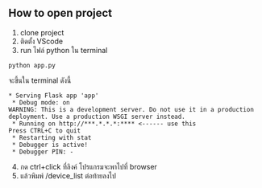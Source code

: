 
## How to open project

1. clone project
2. ติดตั้ง VScode
3. run ไฟล์ python ใน terminal
```
python app.py
```
จะขึ้นใน terminal ดังนี้
```
* Serving Flask app 'app'
 * Debug mode: on
WARNING: This is a development server. Do not use it in a production deployment. Use a production WSGI server instead.
 * Running on http://***.*.*.*:**** <------ use this
Press CTRL+C to quit
 * Restarting with stat
 * Debugger is active!
 * Debugger PIN: -
```

4. กด ctrl+click ที่ลิงค์ โปรแกรมจะพาไปที่ browser
5. แล้วพิมพ์ /device_list ต่อท้ายลงไป